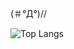 (＃°Д°)//

![Top Langs](https://github-readme-stats.vercel.app/api/top-langs/?username=eitaaaaar&layout=compact&theme=dark)

